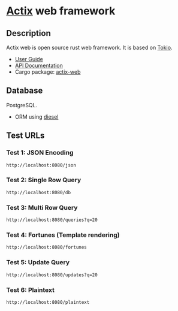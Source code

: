 # [Actix](https://github.com/actix/actix-web) web framework

## Description

Actix web is open source rust web framework. It is based on [Tokio](https://tokio.rs).

* [User Guide](http://actix.github.io/actix-web/guide/)
* [API Documentation](http://actix.github.io/actix-web/actix_web/)
* Cargo package: [actix-web](https://crates.io/crates/actix-web)

## Database

PostgreSQL.

* ORM using [diesel](http://diesel.rs)

## Test URLs

### Test 1: JSON Encoding 

    http://localhost:8080/json

### Test 2: Single Row Query

    http://localhost:8080/db

### Test 3: Multi Row Query 

    http://localhost:8080/queries?q=20

### Test 4: Fortunes (Template rendering)

    http://localhost:8080/fortunes

### Test 5: Update Query

    http://localhost:8080/updates?q=20

### Test 6: Plaintext

    http://localhost:8080/plaintext
